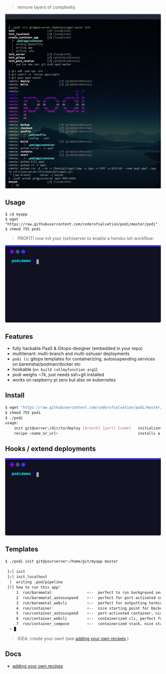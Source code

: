 > remove layers of complexity.

![](./doc/workflow.jpg)

## Usage

```
$ cd myapp 
$ wget "https://raw.githubusercontent.com/coderofsalvation/podi/master/podi"
$ chmod 755 podi
```

> PROFIT! now init your (ssh)server to enable a heroku-ish workflow:

![](./doc/intro.svg)

## Features

* fully hackable PaaS & Gitops-designer (embedded in your repo)
* multitenant: multi-branch and multi-sshuser deployments 
* `podi ls`: gitops templates for containerizing, autosuspending services on baremetal/podman/docker etc
* hookable (`on build callmyfunction arg1`)
* podi weighs ~7k, just needs ssh+git installed
* works on raspberry pi zero but also on kubernetes

## Install

```bash
$ wget "https://raw.githubusercontent.com/coderofsalvation/podi/master/podi"
$ chmod 755 podi
$ ./podi
usage: 
    init git@server:/dir/to/deploy [branch] [port] [name]   initializes a deployment 
    recipe <name_or_url>                                    installs a recipe from podi repo or url
```

## Hooks / extend deployments 

![](./doc/extend.svg)

## Templates

```bash
$ ./podi init git@yourserver:/home/git/myapp master

 [✓] init
 [✓] init_localhost
  │  writing .pod/pipeline
 [?] how to run this app?
     1  run/baremetal                <--  perfect to run background services on lowend systems
     2  run/baremetal_autosuspend    <--  perfect for port-activated services on lowend systems
     3  run/baremetal_webcli         <--  perfect for outputting terminal-cmds to web
     4  run/container                <--  nice starting point for Dockerfile + app 
     5  run/container_autosuspend    <--  port-activated container, nice starting point for Dockerfile + app 
     6  run/container_webcli         <--  containerized cli, perfect for outputting terminal-cmds to web
     7  run/container_compose        <--  containerized stack, nice startingpoint using docker-compose.yml 
  > ▉  
```

> IDEA: create your own! (see [adding your own recipes](doc/recipes.md) )

## Docs

* [adding your own recipes](doc/recipes.md)
